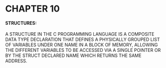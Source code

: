 # CHAPTER 10


#### STRUCTURES:


A STRUCTURE IN THE C PROGRAMMING LANGUAGE IS A COMPOSITE DATA TYPE DECLARATION THAT DEFINES A PHYSICALLY GROUPED LIST OF VARIABLES UNDER ONE NAME IN A BLOCK OF MEMORY, ALLOWING THE DIFFERENT VARIABLES TO BE ACCESSED VIA A SINGLE POINTER OR BY THE STRUCT DECLARED NAME WHICH RETURNS THE SAME ADDRESS.
